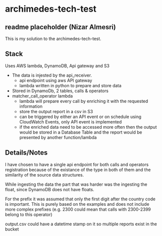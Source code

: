 # archimedes-tech-test 
## readme placeholder (Nizar Almesri)

This is my solution to the archimedes-tech-test.

## Stack

Uses AWS lambda, DynamoDB, Api gateway and S3

- The data is injested by the api_receiver.
    - api endpoint using aws API gateway
    - lambda written in python to prepare and store data
- Stored in DynamoDb, 2 tables, calls & operators
- matcher_call_operator lambda
    - lambda will prepare every call by enriching it with the requested information
    - store the output report in a csv in S3
    -  can be triggered by either an API event or on schedule using CloudWatch Events, only API event is implemented
    - if the enriched data need to be accessed more often then the output would be stored in a Database Table and the report would be presented by another function/lambda

## Details/Notes

I have chosen to have a single api endpoint for both calls and operators registration because of the existance of the type in both of them and the similarity of the source data structures.

While ingesting the data the part that was harder was the ingesting the float, since DynamoDB does not have floats.

For the prefix it was assumed that only the first digit after the country code is important. This is purely based on the examples and does not include more complex prefixes (e.g. 2300 could mean that calls with 2300-2399 belong to this operator)

output.csv could have a datetime stamp on it so multiple reports exist in the bucket
